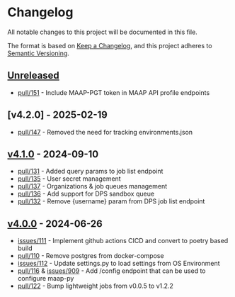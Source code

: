 # Changelog

All notable changes to this project will be documented in this file.

The format is based on [Keep a Changelog](https://keepachangelog.com/en/1.1.0/),
and this project adheres to [Semantic Versioning](https://semver.org/spec/v2.0.0.html).

## [Unreleased]
- [pull/151](https://github.com/MAAP-Project/maap-api-nasa/pull/151) - Include MAAP-PGT token in MAAP API profile endpoints

## [v4.2.0] - 2025-02-19
- [pull/147](https://github.com/MAAP-Project/maap-api-nasa/pull/147) - Removed the need for tracking environments.json

## [v4.1.0] - 2024-09-10
- [pull/131](https://github.com/MAAP-Project/maap-api-nasa/pull/131) - Added query params to job list endpoint 
- [pull/135](https://github.com/MAAP-Project/maap-api-nasa/pull/135) - User secret management 
- [pull/137](https://github.com/MAAP-Project/maap-api-nasa/pull/137) - Organizations & job queues management
- [pull/136](https://github.com/MAAP-Project/maap-api-nasa/pull/136) - Add support for DPS sandbox queue
- [pull/132](https://github.com/MAAP-Project/maap-api-nasa/pull/132) - Remove {username} param from DPS job list endpoint 

## [v4.0.0] - 2024-06-26
- [issues/111](https://github.com/MAAP-Project/maap-api-nasa/issues/111) - Implement github actions CICD and convert to poetry based build
- [pull/110](https://github.com/MAAP-Project/maap-api-nasa/pull/110) - Remove postgres from docker-compose
- [issues/112](https://github.com/MAAP-Project/maap-api-nasa/issues/112) - Update settings.py to load settings from OS Environment
- [pull/116](https://github.com/MAAP-Project/maap-api-nasa/pull/116) & [issues/909](https://github.com/MAAP-Project/Community/issues/909) - Add /config endpoint that can be used to configure maap-py
- [pull/122](https://github.com/MAAP-Project/maap-api-nasa/pull/122) - Bump lightweight jobs from v0.0.5 to v1.2.2


[unreleased]: https://github.com/MAAP-Project/maap-api-nasa/v4.0.0...HEAD
[v4.1.0]: https://github.com/MAAP-Project/maap-api-nasa/compare/v4.0.0...v4.1.0
[v4.0.0]: https://github.com/MAAP-Project/maap-api-nasa/compare/v3.1.5...v4.0.0
